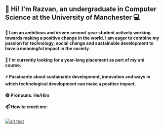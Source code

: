 ## 👋 Hi! I'm Razvan, an undergraduate in Computer Science at the University of Manchester :computer:

#### 💬 I am an ambitious and driven second-year student actively working towards making a positive change in the world. I am eager to combine my passion for technology, social change and sustainable development to have a meaningful impact in the society. 
#### 👀 I'm currently looking for a year-long placement as part of my uni course.
#### ⚡ Passioante about sustainable development, innovation and ways in which technological development can make a positive impact.
#### 😄 Pronouns: He/Him

##### 📫 How to reach me:

[![alt text][1.1]][1]

[1.1]: https://user-images.githubusercontent.com/57840345/112166343-7285a700-8be7-11eb-8689-f3d27061c961.png (LinkedIn icon with padding)

[1]: https://www.linkedin.com/in/razvanmihaipopescu/


<!-- Please don't remove this: Grab your social icons from https://github.com/carlsednaoui/gitsocial -->

<!--
**razvanpopescu00/razvanpopescu00** is a ✨ _special_ ✨ repository because its `README.md` (this file) appears on your GitHub profile.

Here are some ideas to get you started:

- 🔭 I’m currently working on ...
- 🌱 I’m currently learning ...
- 👯 I’m looking to collaborate on ...
- 🤔 I’m looking for help with ...
- 💬 Ask me about ...
- 📫 How to reach me: ...
- 😄 Pronouns: ...
- ⚡ Fun fact: ...
-->

